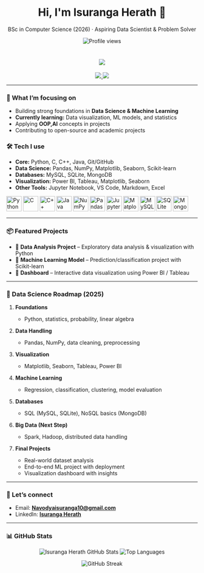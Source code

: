 <!-- Profile README for Isuranga Herath -->

<h1 align="center">Hi, I'm Isuranga Herath 👋</h1>

<p align="center">
  BSc in Computer Science (2026) · Aspiring Data Scientist & Problem Solver
</p>

<p align="center">
  <img src="https://komarev.com/ghpvc/?username=IsurangaHerath&label=Profile%20views" alt="Profile views">
</p>

<h1 align="center">
  <a href="https://git.io/typing-svg">
    <img src="https://readme-typing-svg.herokuapp.com?size=30&duration=4000&color=00BFFF&center=true&vCenter=true&width=600&lines=Hi+👋,+I'm+Isuranga+Herath;Data+Science+Enthusiast+📊;Problem+Solver+🧩;Always+Learning+New+Things!">
  </a>
</h1>

<p align="center">
  <a href="mailto:Navodyaisuranga10@gmail.com" target="_blank" >
    <img src="https://img.shields.io/badge/Email-Navodyaisuranga10@gmail.com-000000?style=for-the-badge&logo=gmail&logoColor=white" />
  </a>
  <a href="https://www.linkedin.com/in/isuranga-herath-1765b72b/" target="_blank">
    <img src="https://img.shields.io/badge/LinkedIn-Isuranga%20Herath-000000?style=for-the-badge&logo=linkedin&logoColor=white" />
  </a>
</p>

---

### 🚀 What I’m focusing on
- Building strong foundations in **Data Science & Machine Learning**
- **Currently learning:** Data visualization, ML models, and statistics
- Applying **OOP,AI** concepts in projects
- Contributing to open-source and academic projects

### 🛠️ Tech I use
- **Core:** Python, C, C++, Java, Git/GitHub  
- **Data Science:** Pandas, NumPy, Matplotlib, Seaborn, Scikit-learn  
- **Databases:** MySQL, SQLite, MongoDB  
- **Visualization:** Power BI, Tableau, Matplotlib, Seaborn  
- **Other Tools:** Jupyter Notebook, VS Code, Markdown, Excel  

<p align="left">

  <!-- Languages -->
  <img src="https://cdn.jsdelivr.net/gh/devicons/devicon/icons/python/python-original.svg" alt="Python" width="40" height="40"/>
  <img src="https://cdn.jsdelivr.net/gh/devicons/devicon/icons/c/c-original.svg" alt="C" width="40" height="40"/>
  <img src="https://cdn.jsdelivr.net/gh/devicons/devicon/icons/cplusplus/cplusplus-original.svg" alt="C++" width="40" height="40"/>
  <img src="https://cdn.jsdelivr.net/gh/devicons/devicon/icons/java/java-original.svg" alt="Java" width="40" height="40"/>

  <!-- Data Science -->
  <img src="https://cdn.jsdelivr.net/gh/devicons/devicon/icons/numpy/numpy-original.svg" alt="NumPy" width="40" height="40"/>
  <img src="https://cdn.jsdelivr.net/gh/devicons/devicon/icons/pandas/pandas-original.svg" alt="Pandas" width="40" height="40"/>
  <img src="https://cdn.jsdelivr.net/gh/devicons/devicon/icons/jupyter/jupyter-original.svg" alt="Jupyter" width="40" height="40"/>
  <img src="https://cdn.jsdelivr.net/gh/devicons/devicon/icons/matplotlib/matplotlib-original.svg" alt="Matplotlib" width="40" height="40"/>

  <!-- Databases -->
  <img src="https://cdn.jsdelivr.net/gh/devicons/devicon/icons/mysql/mysql-original.svg" alt="MySQL" width="40" height="40"/>
  <img src="https://cdn.jsdelivr.net/gh/devicons/devicon/icons/sqlite/sqlite-original.svg" alt="SQLite" width="40" height="40"/>
  <img src="https://cdn.jsdelivr.net/gh/devicons/devicon/icons/mongodb/mongodb-original.svg" alt="MongoDB" width="40" height="40"/>
</p>

---

### 📦 Featured Projects
- 🔹 **Data Analysis Project** – Exploratory data analysis & visualization with Python  
- 🔹 **Machine Learning Model** – Prediction/classification project with Scikit-learn  
- 🔹 **Dashboard** – Interactive data visualization using Power BI / Tableau  

---

### 🧭 Data Science Roadmap (2025)

1. **Foundations**  
   - Python, statistics, probability, linear algebra  

2. **Data Handling**  
   - Pandas, NumPy, data cleaning, preprocessing  

3. **Visualization**  
   - Matplotlib, Seaborn, Tableau, Power BI  

4. **Machine Learning**  
   - Regression, classification, clustering, model evaluation  

5. **Databases**  
   - SQL (MySQL, SQLite), NoSQL basics (MongoDB)  

6. **Big Data (Next Step)**  
   - Spark, Hadoop, distributed data handling  

7. **Final Projects**  
   - Real-world dataset analysis  
   - End-to-end ML project with deployment  
   - Visualization dashboard with insights  

---

### 🤝 Let’s connect
- Email: **Navodyaisuranga10@gmail.com**  
- LinkedIn: **[Isuranga Herath](https://www.linkedin.com/in/isuranga-herath-1765b72b/)**  

---

### 📊 GitHub Stats

<p align="center">
  <img src="https://github-readme-stats.vercel.app/api?username=IsurangaHerath&show_icons=true&theme=dark&count_private=true" alt="Isuranga Herath GitHub Stats" />
  <img src="https://github-readme-stats.vercel.app/api/top-langs/?username=IsurangaHerath&layout=compact&theme=dark" alt="Top Languages" />
</p>

<p align="center">
  <img src="https://github-readme-streak-stats.herokuapp.com/?user=IsurangaHerath&theme=dark" alt="GitHub Streak" />
</p>
